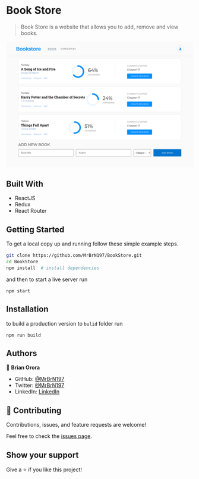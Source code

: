 # Book Store

> Book Store is a website that allows you to add, remove and view books.

![preview](./preview.png)

## Built With

- ReactJS
- Redux
- React Router

## Getting Started

To get a local copy up and running follow these simple example steps.

```bash
git clone https://github.com/MrBrN197/BookStore.git
cd BookStore
npm install  # install dependencies
```

and then to start a live server run

```
npm start
```

## Installation

to build a production version to `bulid` folder run

```
npm run build
```

## Authors

👤 **Brian Orora**

- GitHub: [@MrBrN197](https://github.com/MrBrN197)
- Twitter: [@MrBrN197](https://twitter.com/MrBrN197)
- LinkedIn: [LinkedIn](https://www.linkedin.com/in/brian-orora-2b7883a7/)

## 🤝 Contributing

Contributions, issues, and feature requests are welcome!

Feel free to check the [issues page](../../issues/).

## Show your support

Give a ⭐️ if you like this project!

